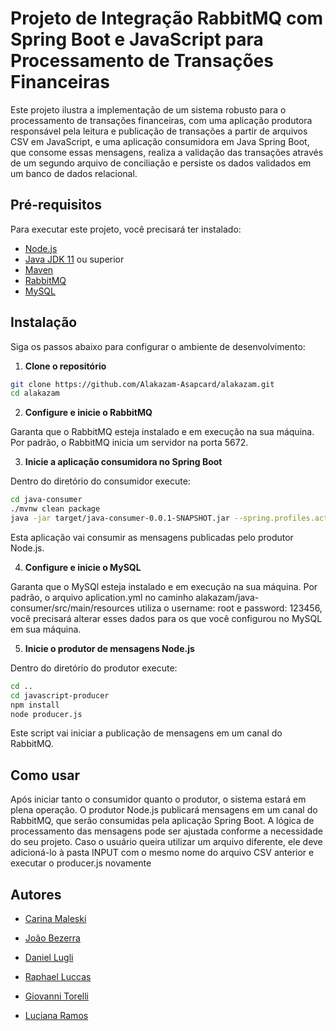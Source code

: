 # Projeto de Integração RabbitMQ com Spring Boot e JavaScript para Processamento de Transações Financeiras

Este projeto ilustra a implementação de um sistema robusto para o processamento de transações financeiras, com uma aplicação produtora responsável pela leitura e publicação de transações a partir de arquivos CSV em JavaScript, e uma aplicação consumidora em Java Spring Boot, que consome essas mensagens, realiza a validação das transações através de um segundo arquivo de conciliação e persiste os dados validados em um banco de dados relacional.

## Pré-requisitos

Para executar este projeto, você precisará ter instalado:

- [Node.js](https://nodejs.org/)
- [Java JDK 11](https://www.oracle.com/java/technologies/javase-jdk11-downloads.html) ou superior
- [Maven](https://maven.apache.org/)
- [RabbitMQ](https://www.rabbitmq.com/download.html)
- [MySQL](https://www.mysql.com/)

## Instalação

Siga os passos abaixo para configurar o ambiente de desenvolvimento:

1. **Clone o repositório**

```bash
git clone https://github.com/Alakazam-Asapcard/alakazam.git
cd alakazam
```

2. **Configure e inicie o RabbitMQ**

Garanta que o RabbitMQ esteja instalado e em execução na sua máquina. Por padrão, o RabbitMQ inicia um servidor na porta 5672.

3. **Inicie a aplicação consumidora no Spring Boot**

Dentro do diretório do consumidor execute:

```bash
cd java-consumer
./mvnw clean package
java -jar target/java-consumer-0.0.1-SNAPSHOT.jar --spring.profiles.active=transaction,receiver --rabbitReceiver.client.duration=60000
```

Esta aplicação vai consumir as mensagens publicadas pelo produtor Node.js.

4. **Configure e inicie o MySQL**

Garanta que o MySQl esteja instalado e em execução na sua máquina. Por padrão, o arquivo aplication.yml no caminho alakazam/java-consumer/src/main/resources utiliza o username: root e password: 123456, você precisará alterar esses dados para os que você configurou no MySQL em sua máquina. 

5. **Inicie o produtor de mensagens Node.js**

Dentro do diretório do produtor execute:

```bash
cd ..
cd javascript-producer
npm install
node producer.js
```

Este script vai iniciar a publicação de mensagens em um canal do RabbitMQ.



## Como usar

Após iniciar tanto o consumidor quanto o produtor, o sistema estará em plena operação. O produtor Node.js publicará mensagens em um canal do RabbitMQ, que serão consumidas pela aplicação Spring Boot. A lógica de processamento das mensagens pode ser ajustada conforme a necessidade do seu projeto. Caso o usuário queira utilizar um arquivo diferente, ele deve adicioná-lo à pasta INPUT com o mesmo nome do arquivo CSV anterior e executar o producer.js novamente

## Autores

- [Carina Maleski](https://github.com/carina-maleski)

- [João Bezerra](https://github.com/Joaobezerrajr)

- [Daniel Lugli](https://github.com/luglifilho)

- [Raphael Luccas](https://github.com/RaphaelLuccas)

- [Giovanni Torelli](https://github.com/Torelli)

- [Luciana Ramos](https://github.com/xluhramosx)


